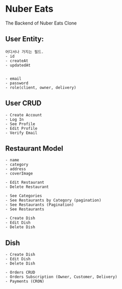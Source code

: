 # Nuber Eats

The Backend of Nuber Eats Clone 

## User Entity:
    어디서나 가지는 필드.
	- id
    - createAt
    - updatedAt

    
	- email
    - password
    - role(client, owner, delivery)
	
## User CRUD
	- Create Account
	- Log In
	- See Profile
	- Edit Profile
	- Verify Email

## Restaurant Model
	- name
	- category
	- address
	- coverImage

	- Edit Restaurant
	- Delete Restaurant

	- See Categories
	- See Restaurants by Category (pagination)
	- See Restaurants (Pagination)
	- See Restaurants

	- Create Dish
	- Edit Dish
	- Delete Dish


## Dish
	- Create Dish
	- Edit Dish
	- Delete Dish

	- Orders CRUD
	- Orders Subscription (Owner, Customer, Delivery)
	- Payments (CRON)